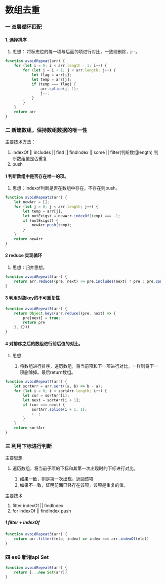 # 数组去重

### 一 双层循环匹配

#### 1. 选择排序

   1. 思想： 将标志位的每一项与后面的项进行对比，一致则删除，j--。

``` js
function avoidRepeat(arr) {
    for (let i = 0; i < arr.length - 1; i++) {
        for (let j = i + 1; j < arr.length; j++) {
            let flag = arr[i];
            let temp = arr[j];
            if (temp === flag) {
                arr.splice(j, 1);
                j--;
            }
        }
    }
    return arr
}
```

### 二 新建数组，保持数组数据的唯一性

主要技术方法：
   1. indexOf || includes || find || findIndex || some || filter(判断数组length) 判断数组值是否重复
   2. push

#### 1 判断数组中是否存在唯一的项。

  1. 思想：indexof判断是否在数组中存在，不存在则push。 

``` js
function avoidRepeat2(arr) {
    let newArr = [];
    for (let j = 0; j < arr.length; j++) {
        let temp = arr[j];
        let notExigst = newArr.indexOf(temp) === -1;
        if (notExigst) {
            newArr.push(temp);
        }
    }
    return newArr
}
```

#### 2 reduce 实现循环

1. 思想：归并思想。

``` js
function avoidRepeat4(arr) {
    return arr.reduce((pre, next) => pre.includes(next) ? pre : pre.concat(next), [])
}
```

#### 3 利用对象key的不可重复性

``` js
function avoidRepeat5(arr) {
    return Object.keys(arr.reduce((pre, next) => {
        pre[next] = true;
        return pre
    }, {}))
}
```

#### 4 对排序之后的数组进行前后值的对比。

1. 思想

   1. 将数组进行排序，遍历数组，将当前项和下一项进行对比，一样则将下一项删除掉。最后return数组。

``` js
function avoidRepeat7(arr) {
    let sortArr = arr.sort((a, b) => b - a);
    for (let i = 0; i < sortArr.length; i++) {
        let cur = sortArr[i];
        let next = sortArr[i + 1];
        if (cur === next) {
            sortArr.splice(i + 1, 1);
            i--;
        }
    }
    return sortArr
}
```

### 三 利用下标进行判断

主要思想
   1. 遍历数组，将当前子项的下标和其第一次出现时的下标进行对比。

      1. 如果一致，则是第一次出现。返回该项
      2. 如果不一致，证明前面已经存在该项，该项是重复的值。

主要技术
   1.  filter indexOf || findIndex 
   2.  for indexOf || findIndex  push

##### 1 filter + indexOf

``` js
function avoidRepeat3(arr) {
    return arr.filter((ele, index) => index === arr.indexOf(ele))
}
```

### 四 es6 新增api Set

``` js
function avoidRepeat6(arr) {
    return [...new Set(arr)]
}
```
